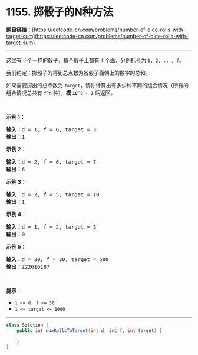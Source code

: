 # 1155. 掷骰子的N种方法

**题目链接：**[https://leetcode-cn.com/problems/number-of-dice-rolls-with-target-sum](https://leetcode-cn.com/problems/number-of-dice-rolls-with-target-sum)

---

<div class="content__1Y2H">
 <div class="notranslate">
  <p>这里有&nbsp;<code>d</code>&nbsp;个一样的骰子，每个骰子上都有&nbsp;<code>f</code>&nbsp;个面，分别标号为&nbsp;<code>1, 2, ..., f</code>。</p> 
  <p>我们约定：掷骰子的得到总点数为各骰子面朝上的数字的总和。</p> 
  <p>如果需要掷出的总点数为&nbsp;<code>target</code>，请你计算出有多少种不同的组合情况（所有的组合情况总共有 <code>f^d</code> 种），<strong>模&nbsp;<code>10^9 + 7</code></strong>&nbsp;后返回。</p> 
  <p>&nbsp;</p> 
  <p><strong>示例 1：</strong></p> 
  <pre class="language-text"><strong>输入：</strong>d = 1, f = 6, target = 3
<strong>输出：</strong>1
</pre> 
  <p><strong>示例 2：</strong></p> 
  <pre class="language-text"><strong>输入：</strong>d = 2, f = 6, target = 7
<strong>输出：</strong>6
</pre> 
  <p><strong>示例 3：</strong></p> 
  <pre class="language-text"><strong>输入：</strong>d = 2, f = 5, target = 10
<strong>输出：</strong>1
</pre> 
  <p><strong>示例 4：</strong></p> 
  <pre class="language-text"><strong>输入：</strong>d = 1, f = 2, target = 3
<strong>输出：</strong>0
</pre> 
  <p><strong>示例 5：</strong></p> 
  <pre class="language-text"><strong>输入：</strong>d = 30, f = 30, target = 500
<strong>输出：</strong>222616187</pre> 
  <p>&nbsp;</p> 
  <p><strong>提示：</strong></p> 
  <ul> 
   <li><code>1 &lt;= d, f &lt;= 30</code></li> 
   <li><code>1 &lt;= target &lt;= 1000</code></li> 
  </ul> 
 </div>
</div>

---

```java
class Solution {
    public int numRollsToTarget(int d, int f, int target) {
        
    }
}
```